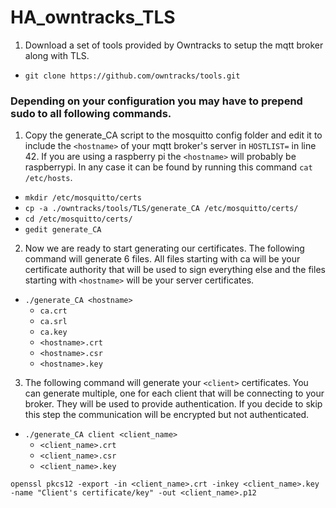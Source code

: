 # HA_owntracks_TLS
1. Download a set of tools provided by Owntracks to setup the mqtt broker along with TLS. 
 * `git clone https://github.com/owntracks/tools.git`

### Depending on your configuration you may have to prepend sudo to all following commands.
1. Copy the generate_CA script to the mosquitto config folder and edit it to include the `<hostname>` of your mqtt broker's server in `HOSTLIST=` in line 42. If you are using a raspberry pi the `<hostname>` will probably be raspberrypi. In any case it can be found by running this command `cat /etc/hosts`.
 * `mkdir /etc/mosquitto/certs`
 * `cp -a ./owntracks/tools/TLS/generate_CA /etc/mosquitto/certs/`
 * `cd /etc/mosquitto/certs/`
 * `gedit generate_CA`
2.  Now we are ready to start generating our certificates. The following command will generate 6 files. All files starting with ca will be your certificate authority that will be used to sign everything else and the files starting with `<hostname>` will be your server certificates.
  * `./generate_CA <hostname>`
    * `ca.crt`
    * `ca.srl`
    * `ca.key`
    * `<hostname>.crt`
    * `<hostname>.csr`
    * `<hostname>.key`
3.  The following command will generate your `<client>` certificates. You can generate multiple, one for each client that will be connecting to your broker. They will be used to provide authentication. If you decide to skip this step the communication will be encrypted but not authenticated.
  * `./generate_CA client <client_name>`
    * `<client_name>.crt`
    * `<client_name>.csr`
    * `<client_name>.key`

`openssl pkcs12
  -export
  -in <client_name>.crt
  -inkey <client_name>.key
  -name "Client's certificate/key"
  -out <client_name>.p12`
